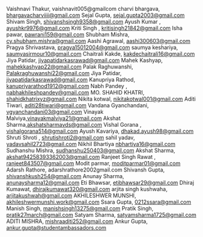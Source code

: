 Vaishnavi Thakur, vaishnavit005@gmailcom
charvi bhargava, bhargavacharviiii@gmail.com
Sejal Gupta, sejal.gupta2003@gmail.com
Shivam Singh, shivanshsingh9358@gmail.com
Ayush Kumar , ayushkr9976@gmail.com
Kriti Singh , kritisingh21842@gmail.com
Isha pawar, pawrani159@gmail.com
Shubham Mishra, cy.shubham.mishra@gmail.com
Aashi Agrawal, aashi300603@gmail.com
Pragya Shrivastava, pragya15012004@gmail.com
saumya keshariya, saumyasirmour10@gmail.com
Chaitrali Kakde, kakdechaitrali16@gmail.com
Jiya Patidar, jiyapatidarkasrawad@gmail.com
Mahek Kashyap, mahekkashyap22@gmail.com
Palak Raghuwanshi, Palakraghuwanshi22@gmail.com
Jiya Patidar, jiyapatidarkasrawad@gmail.com
Kanupriya Rathod, kanupriyarathod1912@gmail.com
Nabh Pandey , nabhakhileshpandey@gmail.com
MO. SHAHID KHATRI, shahidkhatrixyz@gmail.com
Nikita kotwal, nikitakotwal001@gmail.com
Aditi Tiwari, aditi28tiwari@gmail.com
Vandana Gyanchandani, vgyanchandani03@gmail.com
Vinayak Malviya,vinayakmalviya21@gmail.com
Akshat Sharma,akshatsharmavds@gmail.com
Vishal Gorana , vishalgorana514@gmail.com
Ayush Kavariya, dhakad.ayush98@gmail.com
Shruti Shroti , shrutishroti2@gmail.com
sahil yadav, yadavsahil2723@gmail.com
Nikhil Bhartiya nbhartiya16@gmail.com
Sudhanshu Mishra, sudhanshu250403@gmail.com
Akshat Sharma, akshat94258393362003@gmail.com
Ranjeet Singh Rawat , ranjeet843507@gmail.com
Modit parmar, moditparmar01@gmail.com
Adarsh Rathore, adarshrathore2002gmail.com
Shivansh Gupta, shivanshkush254@gmail.com
Anunay Sharma, anunaysharma12@gmail.com
Eti Bhawsar, etibhawsar29@gmail.com
Dhiraj Kumawat, dhirajkumawat320@gmail.com
arjita singh kushwaha, arjitakushwah@gmail.com
AKHILESHWER MUNSHI, akhileshwermunshi.work@gmail.com
Ssara Gupta, 0212ssara@gmail.com
Manish Singh, manishsingh13275@gmail.com
Pratik Singh, pratik27march@gmail.com
Satyam Sharma, satyamsharma1725@gmail.com
ADITI MISHRA, mishraaditi252@gmail.com
Ankur Gupta, ankur.gupta@studentambassadors.com